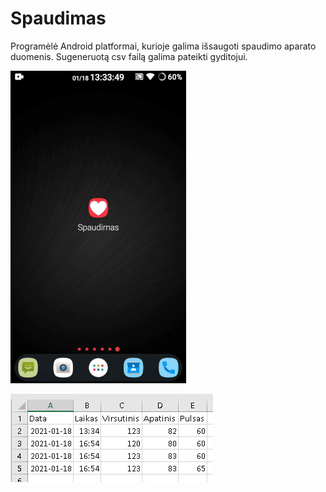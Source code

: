 # Spaudimas
Programėlė Android platformai, kurioje galima išsaugoti spaudimo aparato duomenis.
Sugeneruotą csv failą galima pateikti gyditojui.


![](/img/demo.gif)

![](/img/csv.png)
